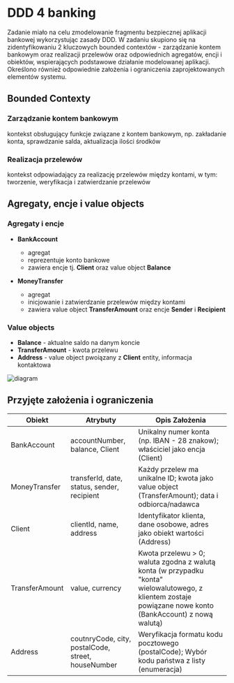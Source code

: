 # DDD 4 banking

Zadanie miało na celu zmodelowanie fragmentu bezpiecznej aplikacji bankowej wykorzystując zasady DDD. W zadaniu skupiono się na zidentyfikowaniu 2 kluczowych bounded contextów - zarządzanie kontem bankowym oraz realizacji przelewów oraz odpowiednich agregatów, encji i obiektów, wspierających podstawowe działanie modelowanej aplikacji. Określono również odpowiednie założenia i ograniczenia zaprojektowanych elementów systemu.

## Bounded Contexty
### Zarządzanie kontem bankowym

kontekst obsługujący funkcje związane z kontem bankowym, np. zakładanie konta, sprawdzanie salda, aktualizacja ilości środków

### Realizacja przelewów

kontekst odpowiadający za realizację przelewów między kontami, w tym: tworzenie, weryfikacja i zatwierdzanie przelewów


## Agregaty, encje i value objects

### Agregaty i encje
* **BankAccount**
    * agregat
    * reprezentuje konto bankowe
    * zawiera encje tj. **Client** oraz value object **Balance** 

* **MoneyTransfer**
    * agregat
    * inicjowanie i zatwierdzanie przelewów między kontami
    * zawiera value object **TransferAmount** oraz encje **Sender** i **Recipient**

### Value objects
* **Balance** - aktualne saldo na danym koncie
* **TransferAmount** - kwota przelewu
* **Address** - value object pwoiązany z **Client** entity, informacja kontaktowa


![diagram](./Diagram%20bez%20tytułu.png)

## Przyjęte założenia i ograniczenia

| Obiekt | Atrybuty | Opis Założenia |
|-|-|-|
| BankAccount | accountNumber, balance, Client | Unikalny numer konta (np. IBAN - 28 znakow); właściciel jako encja (Client) |
| MoneyTransfer | transferId, date, status, sender, recipient | Każdy przelew ma unikalne ID; kwota jako value object (TransferAmount); data i odbiorca/nadawca |
| Client | clientId, name, address | Identyfikator klienta, dane osobowe, adres jako obiekt wartości (Address) |
| TransferAmount | value, currency | Kwota przelewu > 0; waluta zgodna z walutą konta (w przypadku "konta" wielowalutowego, z klientem zostaje powiązane nowe konto (BankAccount) z nową walutą) |
| Address | coutnryCode, city, postalCode, street, houseNumber | Weryfikacja formatu kodu pocztowego (postalCode); Wybór kodu państwa z listy (enumeracja) |
